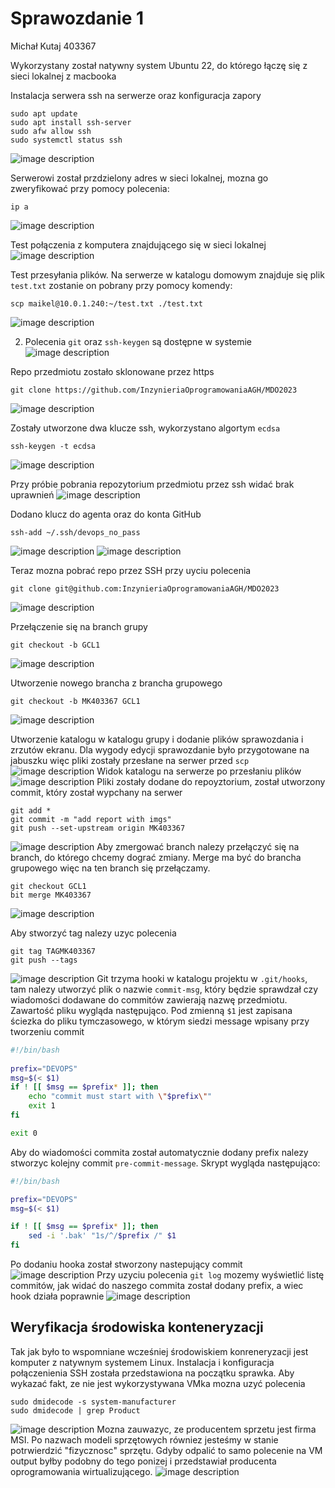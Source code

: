 # Sprawozdanie 1
Michał Kutaj
403367

Wykorzystany został natywny system Ubuntu 22, do którego łączę się z sieci lokalnej z macbooka



Instalacja serwera ssh na serwerze oraz konfiguracja zapory
```
sudo apt update
sudo apt install ssh-server
sudo afw allow ssh
sudo systemctl status ssh
```
![image description](./img/01-status-serwera-ssh.png)

Serwerowi został przdzielony adres w sieci lokalnej, mozna go zweryfikować przy pomocy polecenia:
```
ip a
```
![image description](./img/02-adres-serwera.png)

Test połączenia z komputera znajdującego się w sieci lokalnej
![image description](./img/polaczenie-przez-ssh.png)

Test przesyłania plików. Na serwerze w katalogu domowym znajduje się plik `test.txt` zostanie on pobrany przy pomocy komendy:
```
scp maikel@10.0.1.240:~/test.txt ./test.txt
```
![image description](./img/transfer-plikow.png)

2. Polecenia `git` oraz `ssh-keygen` są dostępne w systemie
![image description](./img/git-ssh-keygen.png)

Repo przedmiotu zostało sklonowane przez https
```
git clone https://github.com/InzynieriaOprogramowaniaAGH/MDO2023
```
![image description](./img/clone-https.png)

Zostały utworzone dwa klucze ssh, wykorzystano algortym `ecdsa`
```
ssh-keygen -t ecdsa
```
![image description](./img/klucze-ssh.png)

Przy próbie pobrania repozytorium przedmiotu przez ssh widać brak uprawnień
![image description](./img/clone-ssh-brak-per.png)

Dodano klucz do agenta oraz do konta GitHub
```
ssh-add ~/.ssh/devops_no_pass
```
![image description](./img/ssh-add.png)
![image description](./img/github-klucze.png)

Teraz mozna pobrać repo przez SSH przy uyciu polecenia
```
git clone git@github.com:InzynieriaOprogramowaniaAGH/MDO2023
```
![image description](./img/clone-ssh.png)

Przełączenie się na branch grupy
```
git checkout -b GCL1
```
![image description](./img/git-checkout.png)

Utworzenie nowego brancha z brancha grupowego
```
git checkout -b MK403367 GCL1
```
![image description](./img/git-checkout-nowy-br.png)

Utworzenie katalogu w katalogu grupy i dodanie plików sprawozdania i zrzutów ekranu. Dla wygody edycji sprawozdanie było przygotowane na jabuszku więc pliki zostały przesłane na serwer przed `scp`
![image description](./img/scp-sprawko-img.png)
Widok katalogu na serwerze po przesłaniu plików
![image description](./img/ls-katalogu.png)
Pliki zostały dodane do repoyztorium, został utworzony commit, który został wypchany na serwer
```
git add *
git commit -m "add report with imgs"
git push --set-upstream origin MK403367
```
![image description](./img/push.png)
Aby zmergować branch nalezy przełączyć się na branch, do którego chcemy dograć zmiany. Merge ma być do brancha grupowego więc na ten branch się przełączamy.
```
git checkout GCL1
bit merge MK403367
```
![image description](./img/merge.png)

Aby stworzyć tag nalezy uzyc polecenia
```
git tag TAGMK403367
git push --tags
```
![image description](./img/tag.png)
Git trzyma hooki w katalogu projektu w `.git/hooks`, tam nalezy utworzyć plik o nazwie `commit-msg`, który będzie sprawdzał czy wiadomości dodawane do commitów zawierają nazwę przedmiotu.
Zawartość pliku wygląda następująco. Pod zmienną `$1` jest zapisana ściezka do pliku tymczasowego, w którym siedzi message wpisany przy tworzeniu commit
```bash
#!/bin/bash
 
prefix="DEVOPS"
msg=$(< $1)
if ! [[ $msg == $prefix* ]]; then
    echo "commit must start with \"$prefix\""
    exit 1
fi

exit 0
```

Aby do wiadomości commita został automatycznie dodany prefix nalezy stworzyc kolejny commit `pre-commit-message`. Skrypt wygląda następująco:
```bash
#!/bin/bash

prefix="DEVOPS"
msg=$(< $1)

if ! [[ $msg == $prefix* ]]; then
    sed -i '.bak' "1s/^/$prefix /" $1
fi
```
Po dodaniu hooka został stworzony nastepujący commit
![image description](./img/hook-prefix-commit.png)
Przy uzyciu polecenia `git log` mozemy wyświetlić listę commitów, jak widać do naszego commita został dodany prefix, a wiec hook działa poprawnie
![image description](./img/log-po-hooku.png)

## Weryfikacja środowiska konteneryzacji

Tak jak było to wspomniane wcześniej środowiskiem konreneryzacji jest komputer z natywnym systemem Linux. Instalacja i konfiguracja połączenienia SSH została przedstawiona na początku sprawka. Aby wykazać fakt, ze nie jest wykorzystywana VMka mozna uzyć polecenia 
```
sudo dmidecode -s system-manufacturer
sudo dmidecode | grep Product
``` 
![image description](./img/vm.png)
Mozna zauwazyc, ze producentem sprzetu jest firma MSI. Po nazwach modeli sprzętowych równiez jesteśmy w stanie potrwierdzić "fizycznosc" sprzętu. Gdyby odpalić to samo polecenie na VM output byłby podobny do tego ponizej i przedstawiał producenta oprogramowania wirtualizującego.
![image description](./img/przyklad-vm.png)